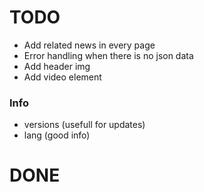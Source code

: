 # TODO
- Add related news in every page
- Error handling when there is no json data
- Add header img
- Add video element 

### Info
- versions (usefull for updates)
- lang     (good info)

# DONE
